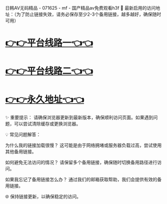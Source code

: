 日韩AV无码精品 - 071625 - mf - 国产精品av免费观看h3f
🌟 最新启用的访问地址：（为了防止链接失效，请务必保存至少2-3个备用链接，越多越好，确保随时可用）

# [👉👉平台线路一👈👈](https://za52.run)

# [👉👉平台线路二👈👈](https://za53.run)

# [👉👉永久地址👈👈](https://za51.run)

✨ 重要提示： 请确保浏览器更新到最新版本，确保顺利访问页面。如果遇到问题，可以尝试清除缓存或更换浏览器。

💡 常见问题解答：

为什么我的链接加载很慢？
这可能是由于网络拥堵或服务器负载过高，尝试使用其他备用链接。

如何避免无法访问的情况？
请保留多个备用链接，确保随时切换备用路径进行访问。

如果我忘记了备用链接怎么办？
通过我们的邮箱获取帮助，我们会提供有效的备用链接。

🌐 保持链接更新，以确保稳定的访问。
